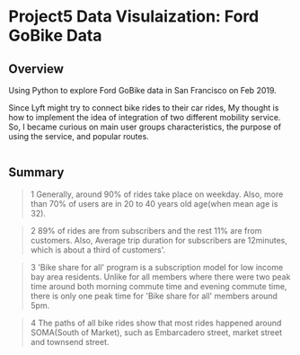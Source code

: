 # Project5 Data Visulaization: Ford GoBike Data

## Overview

Using Python to explore Ford GoBike data in San Francisco on Feb 2019.

Since Lyft might try to connect bike rides to their car rides, My thought is how to implement the idea of integration of two different mobility service. So, I became curious on main user groups characteristics, the purpose of using the service, and popular routes. 


```python

```

## Summary

>1 Generally, around 90% of rides take place on weekday. Also, more than 70% of users are in 20 to 40 years old age(when mean age is 32).

>2 89% of rides are from subscribers and the rest 11% are from customers. Also, Average trip duration for subscribers are 12minutes, which is about a third of customers'.

>3 'Bike share for all' program is a subscription model for low income bay area residents. Unlike for all members where there were two peak time around both morning commute time and evening commute time, there is only one peak time for 'Bike share for all' members around 5pm.

>4 The paths of all bike rides show that most rides happened around SOMA(South of Market), such as Embarcadero street, market street and townsend street.
